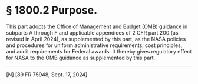 # § 1800.2   Purpose.

This part adopts the Office of Management and Budget (OMB) guidance in subparts A through F and applicable appendices of 2 CFR part 200 (as revised in April 2024), as supplemented by this part, as the NASA policies and procedures for uniform administrative requirements, cost principles, and audit requirements for Federal awards. It thereby gives regulatory effect for NASA to the OMB guidance as supplemented by this part.





---

[N] [89 FR 75948, Sept. 17, 2024]









